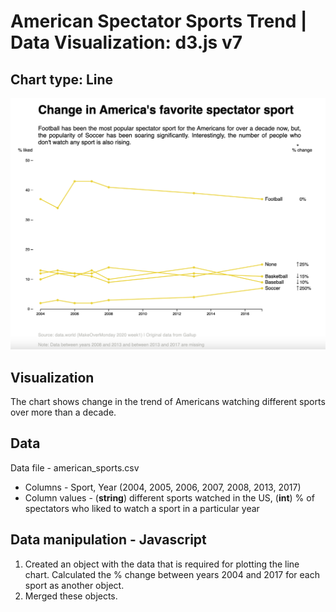 # American Spectator Sports Trend | Data Visualization: d3.js v7

## Chart type: Line

<!-- DESCRIPTION/ -->


![America's Spectator Sport](USFavoriteSpectatorSport.png)

<!-- DESCRIPTION/ -->

## Visualization
The chart shows change in the trend of Americans watching different sports over more than a decade. 

## Data

Data file - american_sports.csv

- Columns - Sport, Year (2004, 2005, 2006, 2007, 2008, 2013, 2017)
- Column values - (**string**) different sports watched in the US, (**int**) % of spectators who liked to watch a sport in a particular year

## Data manipulation - Javascript

1. Created an object with the data that is required for plotting the line chart. Calculated the % change between years 2004 and 2017 for each sport as another object.
2. Merged these objects.

